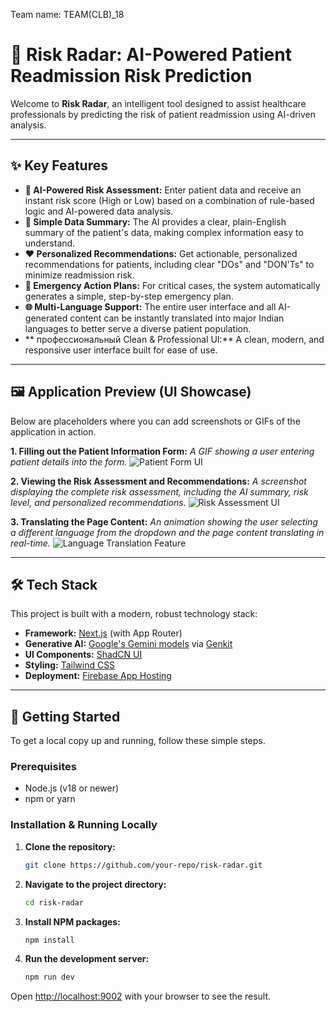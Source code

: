 Team name: TEAM(CLB)_18
# 🏥 Risk Radar: AI-Powered Patient Readmission Risk Prediction

Welcome to **Risk Radar**, an intelligent tool designed to assist healthcare professionals by predicting the risk of patient readmission using AI-driven analysis.

---

## ✨ Key Features

- **🤖 AI-Powered Risk Assessment:** Enter patient data and receive an instant risk score (High or Low) based on a combination of rule-based logic and AI-powered data analysis.
- **📜 Simple Data Summary:** The AI provides a clear, plain-English summary of the patient's data, making complex information easy to understand.
- **❤️ Personalized Recommendations:** Get actionable, personalized recommendations for patients, including clear "DOs" and "DON'Ts" to minimize readmission risk.
- **🚨 Emergency Action Plans:** For critical cases, the system automatically generates a simple, step-by-step emergency plan.
- **🌐 Multi-Language Support:** The entire user interface and all AI-generated content can be instantly translated into major Indian languages to better serve a diverse patient population.
- ** профессиональный Clean & Professional UI:** A clean, modern, and responsive user interface built for ease of use.

---

## 🖼️ Application Preview (UI Showcase)

Below are placeholders where you can add screenshots or GIFs of the application in action.

**1. Filling out the Patient Information Form:**
*A GIF showing a user entering patient details into the form.*
![Patient Form UI](https://placehold.co/800x600.png?text=Patient+Form+GIF)

**2. Viewing the Risk Assessment and Recommendations:**
*A screenshot displaying the complete risk assessment, including the AI summary, risk level, and personalized recommendations.*
![Risk Assessment UI](https://placehold.co/800x600.png?text=Risk+Assessment+UI)

**3. Translating the Page Content:**
*An animation showing the user selecting a different language from the dropdown and the page content translating in real-time.*
![Language Translation Feature](https://placehold.co/800x600.png?text=Language+Translation+GIF)

---

## 🛠️ Tech Stack

This project is built with a modern, robust technology stack:

- **Framework:** [Next.js](https://nextjs.org/) (with App Router)
- **Generative AI:** [Google's Gemini models](https://deepmind.google/technologies/gemini/) via [Genkit](https://firebase.google.com/docs/genkit)
- **UI Components:** [ShadCN UI](https://ui.shadcn.com/)
- **Styling:** [Tailwind CSS](https://tailwindcss.com/)
- **Deployment:** [Firebase App Hosting](https://firebase.google.com/docs/hosting)

---

## 🚀 Getting Started

To get a local copy up and running, follow these simple steps.

### Prerequisites

- Node.js (v18 or newer)
- npm or yarn

### Installation & Running Locally

1. **Clone the repository:**
   ```sh
   git clone https://github.com/your-repo/risk-radar.git
   ```
2. **Navigate to the project directory:**
   ```sh
   cd risk-radar
   ```
3. **Install NPM packages:**
   ```sh
   npm install
   ```
4. **Run the development server:**
   ```sh
   npm run dev
   ```

Open [http://localhost:9002](http://localhost:9002) with your browser to see the result.
